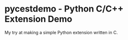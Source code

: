 pycestdemo - Python C/C++ Extension Demo
========================================

My try at making a simple Python extension written in C.
